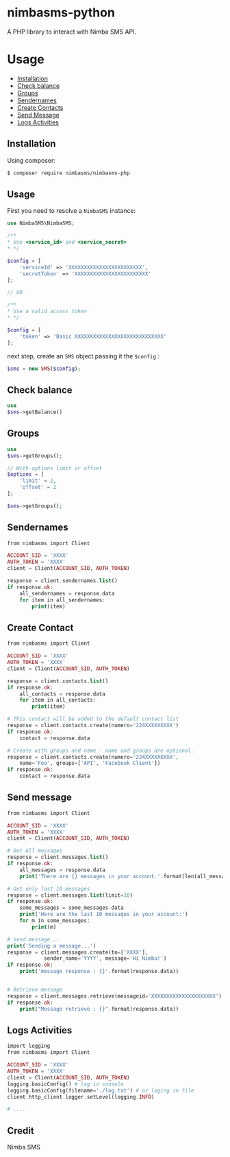 # nimbasms-python
A PHP library to interact with Nimba SMS API.

# Usage

 - [Installation](#installation)
 - [Check balance](#account)
 - [Groups](#group)
 - [Sendernames](#sendername)
 - [Create Contacts](#contact)
 - [Send Message](#message)
 - [Logs Activities](#log)


## <a name="installation"></a> Installation

Using composer:
```sh
$ composer require nimbasms/nimbasms-php
```

## Usage
First you need to resolve a `NimbaSMS` instance:

```php
use NimbaSMS\NimbaSMS;

/**
* Use <service_id> and <service_secret>
* */

$config = [
	'serviceId' => 'XXXXXXXXXXXXXXXXXXXXXXXX',
	'secretToken' => 'XXXXXXXXXXXXXXXXXXXXXXXX'
];

// OR

/**
* Use a valid access token
* */

$config = [
    'token' => 'Basic XXXXXXXXXXXXXXXXXXXXXXXXXXXXX'
];
```
next step, create an `SMS` object passing it the `$config` :
```php
$sms = new SMS($config);
```

## <a name="account"></a> Check balance
```php
use 
$sms->getBalance()
```


## <a name="group"></a> Groups

```php
use
$sms->getGroups();

// With options limit or offset
$options = [
	'limit' = 2,
	'offset' = 2
];

$sms->getGroups();
```



## <a name="sendername"></a> Sendernames

```php
from nimbasms import Client

ACCOUNT_SID = 'XXXX'
AUTH_TOKEN = 'XXXX'
client = Client(ACCOUNT_SID, AUTH_TOKEN)

response = client.sendernames.list()
if response.ok:
    all_sendernames = response.data
    for item in all_sendernames:
        print(item)
```


## <a name="contact"></a> Create Contact

```php
from nimbasms import Client

ACCOUNT_SID = 'XXXX'
AUTH_TOKEN = 'XXXX'
client = Client(ACCOUNT_SID, AUTH_TOKEN)

response = client.contacts.list()
if response.ok:
    all_contacts = response.data
    for item in all_contacts:
        print(item)

# This contact will be added to the default contact list
response = client.contacts.create(numero='224XXXXXXXXX')
if response.ok:
    contact = response.data

# Create with groups and name - name and groups are optional.
response = client.contacts.create(numero='224XXXXXXXXX', 
    name='Foo', groups=['API', 'Facebook Client'])
if response.ok:
    contact = response.data

```


## <a name="message"></a> Send message

```php
from nimbasms import Client

ACCOUNT_SID = 'XXXX'
AUTH_TOKEN = 'XXXX'
client = Client(ACCOUNT_SID, AUTH_TOKEN)

# Get All messages
response = client.messages.list()
if response.ok:
    all_messages = response.data
    print('There are {} messages in your account.'.format(len(all_messages)))

# Get only last 10 messages
response = client.messages.list(limit=10)
if response.ok:
    some_messages = some_messages.data
    print('Here are the last 10 messages in your account:')
    for m in some_messages:
        print(m)

# send message...
print('Sending a message...')
response = client.messages.create(to=['XXXX'],
            sender_name='YYYY', message='Hi Nimba!')
if response.ok:
    print('message response : {}'.format(response.data))


# Retrieve message
response = client.messages.retrieve(messageid='XXXXXXXXXXXXXXXXXXXXX')
if response.ok:
    print("Message retrieve : {}".format(response.data))
```

## <a name="log"></a> Logs Activities

```php
import logging
from nimbasms import Client

ACCOUNT_SID = 'XXXX'
AUTH_TOKEN = 'XXXX'
client = Client(ACCOUNT_SID, AUTH_TOKEN)
logging.basicConfig() # log in console
logging.basicConfig(filename='./log.txt') # or loging in file
client.http_client.logger.setLevel(logging.INFO)

# ....
```

## Credit
Nimba SMS
